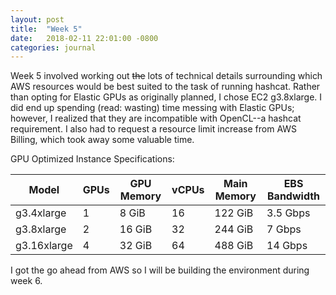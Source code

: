 ```yaml
---
layout: post
title:  "Week 5"
date:   2018-02-11 22:01:00 -0800
categories: journal
---
```


Week 5 involved working out ~~the~~ lots of technical details surrounding which AWS resources would be best suited to the task of running hashcat. Rather than opting for Elastic GPUs as originally planned, I chose EC2 g3.8xlarge. I did end up spending (read: wasting) time messing with Elastic GPUs;
however, I realized that they are incompatible with OpenCL--a hashcat requirement. I also had to request a resource limit increase from AWS Billing, which took away some valuable time.

GPU Optimized Instance Specifications:

Model | GPUs |	GPU Memory | vCPUs | Main Memory | EBS Bandwidth
------|------|-------------|-------|-------------|--------------
g3.4xlarge | 1 | 8 GiB | 16 | 122 GiB | 3.5 Gbps
g3.8xlarge | 2 | 16 GiB | 32 | 244 GiB | 7 Gbps
g3.16xlarge | 4 | 32 GiB | 64 | 488 GiB | 14 Gbps

I got the go ahead from AWS so I will be building the environment during week 6.